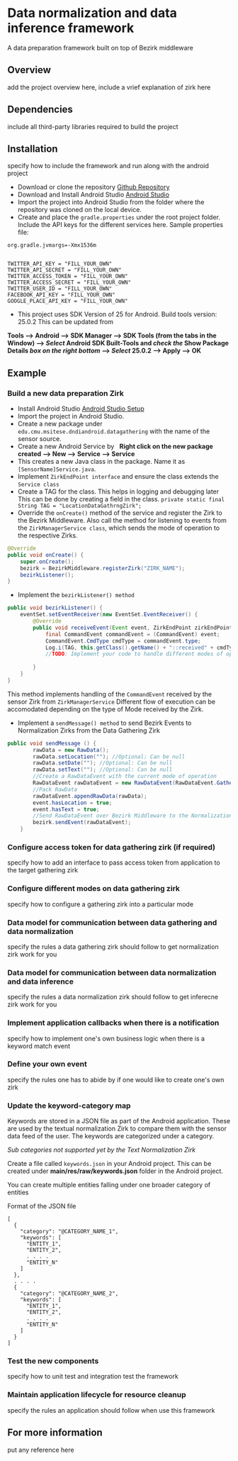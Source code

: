 # Data normalization and data inference framework

A data preparation framework built on top of Bezirk middleware 

## Overview

add the project overview here, include a vrief explanation of zirk here

## Dependencies

include all third-party libraries required to build the project

## Installation

specify how to include the framework and run along with the android project
- Download or clone the repository [Github Repository](https://github.com/stormysun513/dndi-android)
- Download and Install Android Studio [Android Studio](https://developer.android.com/studio/index.html)
- Import the project into Android Studio from the folder where the repository was cloned on the local device.
- Create and place the ```gradle.properties``` under the root project folder. Include the API keys for the different services here.
Sample properties file:
```PROPERTIES
org.gradle.jvmargs=-Xmx1536m


TWITTER_API_KEY = "FILL_YOUR_OWN"
TWITTER_API_SECRET = "FILL_YOUR_OWN"
TWITTER_ACCESS_TOKEN = "FILL_YOUR_OWN"
TWITTER_ACCESS_SECRET = "FILL_YOUR_OWN"
TWITTER_USER_ID = "FILL_YOUR_OWN"
FACEBOOK_API_KEY = "FILL_YOUR_OWN"
GOOGLE_PLACE_API_KEY = "FILL_YOUR_OWN"
```
- This project uses SDK Version of 25 for Android. Build tools version: 25.0.2 
This can be updated from

**Tools --> Android --> SDK Manager --> SDK Tools (from the tabs in the Window) --> _Select_ Android SDK Built-Tools and _check the_ Show Package Details _box on the right bottom_ --> _Select_ 25.0.2 --> Apply --> OK**

## Example

### Build a new data preparation Zirk

- Install Android Studio [Android Studio Setup](https://developer.android.com/studio/intro/migrate.html)
- Import the project in Android Studio. 
- Create a new package under ```edu.cmu.msitese.dndiandroid.datagathering``` with the name of the sensor source.
- Create a new Android Service by
   **Right click on the new package created --> New --> Service --> Service**
- This creates a new Java class in the package. Name it as ```[SensorName]Service.java```.
- Implement ```ZirkEndPoint interface``` and ensure the class extends the ```Service class```
- Create a TAG for the class. This helps in logging and debugging later
This can be done by creating a field in the class.
```private static final String TAG = "LocationDataGathrngZirk";```
- Override the ```onCreate()``` method of the service and register the Zirk to the Bezirk Middleware.
Also call the method for listening to events from the ```ZirkManagerService class```, which sends the mode of operation to the respective Zirks.
```JAVA
@Override
public void onCreate() {
    super.onCreate();
    bezirk = BezirkMiddleware.registerZirk("ZIRK_NAME");
    bezirkListener();
}
```
- Implement the ```bezirkListener() method```
```JAVA
public void bezirkListener() {
    eventSet.setEventReceiver(new EventSet.EventReceiver() {
        @Override
        public void receiveEvent(Event event, ZirkEndPoint zirkEndPoint) {
            final CommandEvent commandEvent = (CommandEvent) event;
            CommandEvent.CmdType cmdType = commandEvent.type;
            Log.i(TAG, this.getClass().getName() + "::received" + cmdType);
            //TODO: Implement your code to handle different modes of operation
            
        }
    }
}
```
This method implements handling of the ```CommandEvent``` received by the sensor Zirk from ```ZirkManagerService```
Different flow of execution can be accomodated depending on the type of Mode received by the Zirk. 
- Implement a ```sendMessage() method``` to send Bezirk Events to Normalization Zirks from the Data Gathering Zirk
```Java
public void sendMessage () {
        rawData = new RawData();
        rawData.setLocation(""); //Optional: Can be null
        rawData.setDate(""); //Optional: Can be null
        rawData.setText(""); //Optional: Can be null
        //Create a RawDataEvent with the current mode of operation
        RawDataEvent rawDataEvent = new RawDataEvent(RawDataEvent.GatherMode.BATCH);
        //Pack RawData
        rawDataEvent.appendRawData(rawData);
        event.hasLocation = true;
        event.hasText = true;
        //Send RawDataEvent over Bezirk Middleware to the Normalization Zirk
        bezirk.sendEvent(rawDataEvent);
    }
```

### Configure access token for data gathering zirk (if required)

specify how to add an interface to pass access token from application to the target gathering zirk

### Configure different modes on data gathering zirk

specify how to configure a gathering zirk into a particular mode

### Data model for communication between data gathering and data normalization

specify the rules a data gathering zirk should follow to get normalization zirk work for you

### Data model for communication between data normalization and data inference

specify the rules a data normalization zirk should follow to get inferecne zirk work for you

### Implement application callbacks when there is a notification

specify how to implement one's own business logic when there is a keyword match event 

### Define your own event

specify the rules one has to abide by if one would like to create one's own zirk

### Update the keyword-category map

Keywords are stored in a JSON file as part of the Android application. These are used by the textual normalization
Zirk to compare them with the sensor data feed of the user. The keywords are categorized under a category.

_Sub categories not supported yet by the Text Normalization Zirk_

Create a file called ```keywords.json``` in your Android project.
This can be created under **main/res/raw/keywords.json** folder in the Android project.

You can create multiple entities falling under one broader category of entities

Format of the JSON file

```
[
  {
    "category": "@CATEGORY_NAME_1",
    "keywords": [
      "ENTITY_1",
      "ENTITY_2",
      . . . .
      "ENTITY_N"
    ]
  },
  . . . .
  {
    "category": "@CATEGORY_NAME_2",
    "keywords": [
      "ENTITY_1",
      "ENTITY_2",
      . . . .
      "ENTITY_N"
    ]
  }
]
```

### Test the new components

specify how to unit test and integration test the framework

### Maintain application lifecycle for resource cleanup

specify the rules an application should follow when use this framework

## For more information

put any reference here
